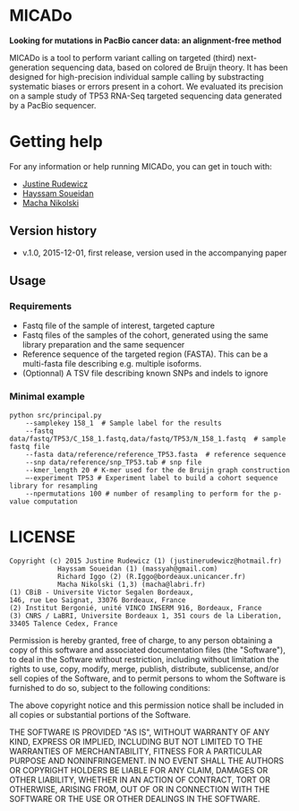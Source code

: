 MICADo
======

**Looking for mutations in PacBio cancer data: an alignment-free method**

MICADo is a tool to perform variant calling on targeted (third) next-generation sequencing data, based on colored de Bruijn theory. It has been designed for high-precision individual sample calling by substracting systematic biases or errors present in a cohort. We evaluated its precision on a sample study of TP53 RNA-Seq targeted sequencing data generated by a PacBio sequencer. 


# Getting help

For any information or help running MICADo, you can get in touch with: 
* [Justine Rudewicz](mailto:justinerudewicz[AT]hotmail.fr)
* [Hayssam Soueidan](mailto:massyah[AT]gmail.com)
* [Macha Nikolski](mailto:macha[AT]labri.fr)



## Version history 
* v.1.0, 2015-12-01, first release, version used in the accompanying paper


## Usage

### Requirements
* Fastq file of the sample of interest, targeted capture 
* Fastq files of the samples of the cohort, generated using the same library preparation and the same sequencer 
* Reference sequence of the targeted region (FASTA). This can be a multi-fasta file describing e.g. multiple isoforms. 
* (Optionnal) A TSV file describing known SNPs and indels to ignore 


### Minimal example 


```{bash}
python src/principal.py 
	--samplekey 158_1  # Sample label for the results 
	--fastq data/fastq/TP53/C_158_1.fastq,data/fastq/TP53/N_158_1.fastq  # sample fastq file
	--fasta data/reference/reference_TP53.fasta  # reference sequence
	--snp data/reference/snp_TP53.tab # snp file 
	--kmer_length 20 # K-mer used for the de Bruijn graph construction 
	—-experiment TP53 # Experiment label to build a cohort sequence library for resampling
	--npermutations 100 # number of resampling to perform for the p-value computation 
```




# LICENSE

    Copyright (c) 2015 Justine Rudewicz (1) (justinerudewicz@hotmail.fr) 
                Hayssam Soueidan (1) (massyah@gmail.com)
                Richard Iggo (2) (R.Iggo@bordeaux.unicancer.fr)
                Macha Nikolski (1,3) (macha@labri.fr)
    (1) CBiB - Universite Victor Segalen Bordeaux,
    146, rue Leo Saignat, 33076 Bordeaux, France
    (2) Institut Bergonié, unité VINCO INSERM 916, Bordeaux, France
    (3) CNRS / LaBRI, Universite Bordeaux 1, 351 cours de la Liberation,
    33405 Talence Cedex, France 

Permission is hereby granted, free of charge, to any person obtaining a copy of this software and associated documentation files (the "Software"), to deal in the Software without restriction, including without limitation the rights to use, copy, modify, merge, publish, distribute, sublicense, and/or sell copies of the Software, and to permit persons to whom the Software is furnished to do so, subject to the following conditions:

The above copyright notice and this permission notice shall be included in all copies or substantial portions of the Software.

THE SOFTWARE IS PROVIDED "AS IS", WITHOUT WARRANTY OF ANY KIND, EXPRESS OR IMPLIED, INCLUDING BUT NOT LIMITED TO THE WARRANTIES OF MERCHANTABILITY, FITNESS FOR A PARTICULAR PURPOSE AND NONINFRINGEMENT. IN NO EVENT SHALL THE AUTHORS OR COPYRIGHT HOLDERS BE LIABLE FOR ANY CLAIM, DAMAGES OR OTHER LIABILITY, WHETHER IN AN ACTION OF CONTRACT, TORT OR OTHERWISE, ARISING FROM, OUT OF OR IN CONNECTION WITH THE SOFTWARE OR THE USE OR OTHER DEALINGS IN THE SOFTWARE.
